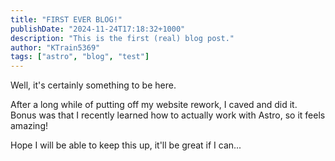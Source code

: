 ```yaml
---
title: "FIRST EVER BLOG!"
publishDate: "2024-11-24T17:18:32+1000"
description: "This is the first (real) blog post."
author: "KTrain5369"
tags: ["astro", "blog", "test"]
---
```


Well, it's certainly something to be here.

After a long while of putting off my website rework, I caved and did it. Bonus was that I recently learned how to actually work with Astro, so it feels amazing!

Hope I will be able to keep this up, it'll be great if I can...
